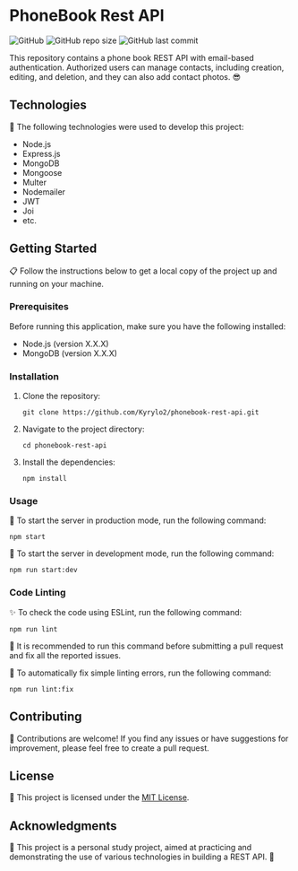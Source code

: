 # PhoneBook Rest API

![GitHub](https://img.shields.io/github/license/Kyrylo2/phonebook-rest-api?color=blue&style=flat-square) ![GitHub repo size](https://img.shields.io/github/repo-size/Kyrylo2/phonebook-rest-api?style=flat-square) ![GitHub last commit](https://img.shields.io/github/last-commit/Kyrylo2/phonebook-rest-api?style=flat-square)

This repository contains a phone book REST API with email-based authentication. Authorized users can manage contacts, including creation, editing, and deletion, and they can also add contact photos. 😎

## Technologies

🚀 The following technologies were used to develop this project:

- Node.js
- Express.js
- MongoDB
- Mongoose
- Multer
- Nodemailer
- JWT
- Joi
- etc.

## Getting Started

📋 Follow the instructions below to get a local copy of the project up and running on your machine.

### Prerequisites

Before running this application, make sure you have the following installed:

- Node.js (version X.X.X)
- MongoDB (version X.X.X)

### Installation

1. Clone the repository:

   ```shell
   git clone https://github.com/Kyrylo2/phonebook-rest-api.git
   ```

2. Navigate to the project directory:

   ```shell
   cd phonebook-rest-api
   ```

3. Install the dependencies:

   ```shell
   npm install
   ```

### Usage

🚀 To start the server in production mode, run the following command:

```shell
npm start
```

🚧 To start the server in development mode, run the following command:

```shell
npm run start:dev
```

### Code Linting

✨ To check the code using ESLint, run the following command:

```shell
npm run lint
```

🔧 It is recommended to run this command before submitting a pull request and fix all the reported issues.

🔧 To automatically fix simple linting errors, run the following command:

```shell
npm run lint:fix
```

## Contributing

🤝 Contributions are welcome! If you find any issues or have suggestions for improvement, please feel free to create a pull request.

## License

📝 This project is licensed under the [MIT License](LICENSE).

## Acknowledgments

🙌 This project is a personal study project, aimed at practicing and demonstrating the use of various technologies in building a REST API. 🎉
